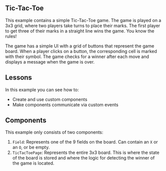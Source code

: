 ## Tic-Tac-Toe

This example contains a simple Tic-Tac-Toe game. The game is played on a 3x3
grid, where two players take turns to place their marks. The first player to get
three of their marks in a straight line wins the game. You know the rules!

The game has a simple UI with a grid of buttons that represent the game board.
When a player clicks on a button, the corresponding cell is marked with their
symbol. The game checks for a winner after each move and displays a message when
the game is over.

## Lessons

In this example you can see how to:

-   Create and use custom components
-   Make components communicate via custom events

## Components

This example only consists of two components:

1. `Field`: Represents one of the 9 fields on the board. Can contain an `X` or
   an `O`, or be empty.
2. `TicTacToePage`: Represents the entire 3x3 board. This is where the state of
   the board is stored and where the logic for detecting the winner of the game
   is located.
